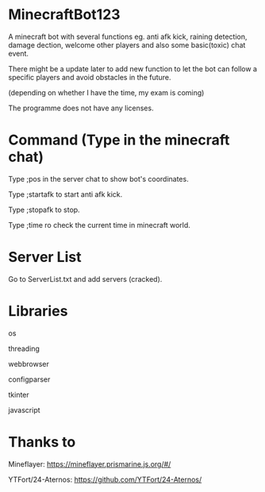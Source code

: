# MinecraftBot123
A minecraft bot with several functions eg. anti afk kick, raining detection, damage dection, welcome other players and also some basic(toxic) chat event.
  
There might be a update later to add new function to let the bot can follow a specific players and avoid obstacles in the future.  
    
(depending on whether I have the time, my exam is coming)
    
The programme does not have any licenses.

# Command (Type in the minecraft chat)
Type ;pos in the server chat to show bot's coordinates.   
  
Type ;startafk to start anti afk kick.    
  
Type ;stopafk to stop.    
  
Type ;time ro check the current time in minecraft world.    
  
 
# Server List 
Go to ServerList.txt and add servers (cracked).

# Libraries
os    
    
threading   
    
webbrowser    
    
configparser    
    
tkinter   
    
javascript    
    

# Thanks to
Mineflayer: https://mineflayer.prismarine.js.org/#/  
  
YTFort/24-Aternos: https://github.com/YTFort/24-Aternos/
